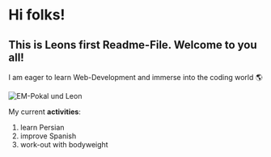 # Hi folks!
## This is Leons first Readme-File. Welcome to you all!

I am eager to learn Web-Development and immerse into the coding world 🌎

![EM-Pokal und Leon](https://github.com/Leon910/Leon910/assets/58033662/8b30f7b0-25c5-4200-9f0a-54f3ad203916)

My current **activities**:

1. learn Persian
2. improve Spanish
3. work-out with bodyweight








<!--
**Leon910/Leon910** is a ✨ _special_ ✨ repository because its `README.md` (this file) appears on your GitHub profile.

Here are some ideas to get you started:

- 🔭 I’m currently working on ...
- 🌱 I’m currently learning ...
- 👯 I’m looking to collaborate on ...
- 🤔 I’m looking for help with ...
- 💬 Ask me about ...
- 📫 How to reach me: ...
- 😄 Pronouns: ...
- ⚡ Fun fact: ...
-->
